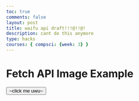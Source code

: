 ```yaml
---
toc: true
comments: false
layout: post
title: waifu api draft!!!@!!@!
description: cant do this anymore 
type: hacks
courses: { compsci: {week: 3} }
---
```


  <head>
    <meta charset="UTF-8" />
    <script src="https://ajax.googleapis.com/ajax/libs/jquery/3.5.1/jquery.min.js"></script>
    <title>Fetch API Image Example</title>
  </head>
  <body>
    <h1>Fetch API Image Example</h1>
    <button id="fetch-image-button">~click me uwu~</button>
    <div id="image-container"></div>
    <script>
            const settings = {
            async: true,
            crossDomain: true,
            url: 'https://any-anime.p.rapidapi.com/anime/gif',
            method: 'GET',
            headers: {
                'X-RapidAPI-Key': '0588371053msha6940727d7c83aap107c98jsn19374300bf1d',
                'X-RapidAPI-Host': 'any-anime.p.rapidapi.com'
            }
        };
        $.ajax(settings).done(function (response) {
                console.log(response);
            });
        var button = document.getElementById('fetch-image-button');
            // Attach the click event listener to the button
        button.onclick = function() {
                settings(); // Call the function when the button is clicked
            }
    </script>
</body>

